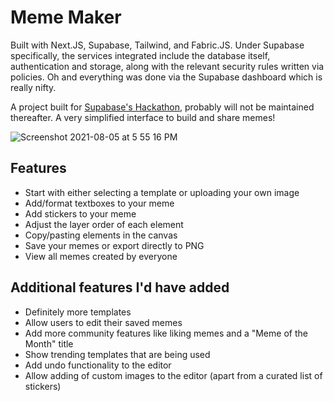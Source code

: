# Meme Maker
Built with Next.JS, Supabase, Tailwind, and Fabric.JS. Under Supabase specifically, the services integrated include the database itself, authentication and storage, along with the relevant security rules written via policies. Oh and everything was done via the Supabase dashboard which is really nifty.

A project built for [Supabase's Hackathon]('https://supabase.io/blog/2021/07/30/1-the-supabase-hackathon'), probably will not be maintained thereafter. A very simplified interface to build and share memes!

![Screenshot 2021-08-05 at 5 55 16 PM](https://user-images.githubusercontent.com/19742402/128331519-6aaf3c2c-29de-4c03-9874-cca021cd9fb5.png)

## Features
- Start with either selecting a template or uploading your own image
- Add/format textboxes to your meme
- Add stickers to your meme
- Adjust the layer order of each element
- Copy/pasting elements in the canvas
- Save your memes or export directly to PNG
- View all memes created by everyone

## Additional features I'd have added
- Definitely more templates
- Allow users to edit their saved memes
- Add more community features like liking memes and a "Meme of the Month" title
- Show trending templates that are being used
- Add undo functionality to the editor
- Allow adding of custom images to the editor (apart from a curated list of stickers)
